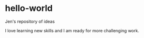 # hello-world
Jen's repository of ideas

I love learning new skills and I am ready for more challenging work.
